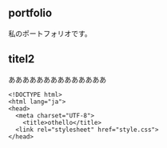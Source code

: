## portfolio
私のポートフォリオです。

## titel2
ああああああああああああああ

```
<!DOCTYPE html>
<html lang="ja">
<head>
  <meta charset="UTF-8">
    <title>othello</title>
  <link rel="stylesheet" href="style.css">
</head>
```
